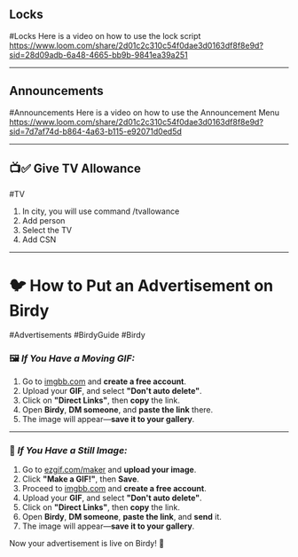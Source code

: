 
## Locks 
#Locks
Here is a video on how to use the lock script
https://www.loom.com/share/2d01c2c310c54f0dae3d0163df8f8e9d?sid=28d09adb-6a48-4665-bb9b-9841ea39a251

---
## Announcements
#Announcements
Here is a video on how to use the Announcement Menu
https://www.loom.com/share/2d01c2c310c54f0dae3d0163df8f8e9d?sid=7d7af74d-b864-4a63-b115-e92071d0ed5d

---
## 📺✅ Give TV Allowance
#TV
1. In city, you will use command /tvallowance
2. Add person
3. Select the TV
4. Add CSN

---

# 🐦 **How to Put an Advertisement on Birdy**  
#Advertisements #BirdyGuide  #Birdy

### 🖼️ *If You Have a Moving GIF:*  
1. Go to [imgbb.com](https://imgbb.com/) and **create a free account**.  
2. Upload your **GIF**, and select **"Don't auto delete"**.  
3. Click on **"Direct Links"**, then **copy** the link.  
4. Open **Birdy**, **DM someone**, and **paste the link** there.  
5. The image will appear—**save it to your gallery**.  

---

### 📸 *If You Have a Still Image:*  
1. Go to [ezgif.com/maker](https://ezgif.com/maker) and **upload your image**.  
2. Click **"Make a GIF!"**, then **Save**.  
3. Proceed to [imgbb.com](https://imgbb.com/) and **create a free account**.  
4. Upload your **GIF**, and select **"Don't auto delete"**.  
5. Click on **"Direct Links"**, then **copy** the link.  
6. Open **Birdy**, **DM someone**, **paste the link**, and **send** it.  
7. The image will appear—**save it to your gallery**.  

Now your advertisement is live on Birdy! 🚀  
